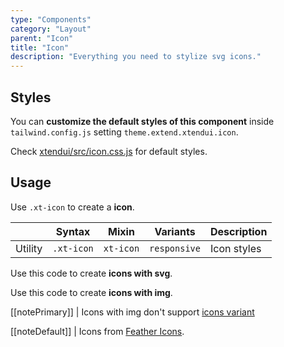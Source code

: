 ```yaml
---
type: "Components"
category: "Layout"
parent: "Icon"
title: "Icon"
description: "Everything you need to stylize svg icons."
---
```


## Styles

You can **customize the default styles of this component** inside `tailwind.config.js` setting `theme.extend.xtendui.icon`.

Check [xtendui/src/icon.css.js](https://github.com/minimit/xtendui/blob/beta/src/icon.css.js) for default styles.

## Usage

Use `.xt-icon` to create a **icon**.

<div class="xt-overflow-sub overflow-y-hidden overflow-x-scroll my-5 xt-my-auto w-full">

|                      | Syntax                          | Mixin            | Variants               | Description                   |
| ----------------------- | ----------------------------------------- | -----------------------------| ----------------------------- | ----------------------------- |
| Utility                  | `.xt-icon`                     | `xt-icon`                | `responsive`                | Icon styles            |

</div>

Use this code to create **icons with svg**.

<demo>
  <demoinline src="demos/components/icon/usage">
  </demoinline>
</demo>

Use this code to create **icons with img**.

<demo>
  <demoinline src="demos/components/icon/usage-img">
  </demoinline>
</demo>

[[notePrimary]]
| Icons with img don't support [icons variant](/components/icon/content#variant)

[[noteDefault]]
| Icons from [Feather Icons](https://feathericons.com).
